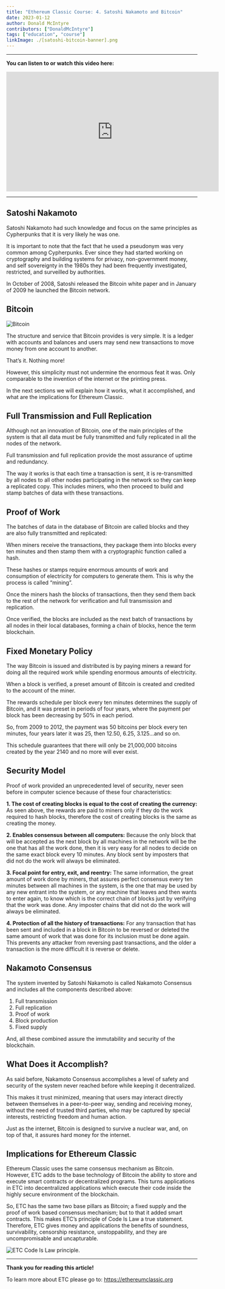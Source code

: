 ```yaml
---
title: "Ethereum Classic Course: 4. Satoshi Nakamoto and Bitcoin"
date: 2023-01-12
author: Donald McIntyre
contributors: ["DonaldMcIntyre"]
tags: ["education", "course"]
linkImage: ./[satoshi-bitcoin-banner].png
---
```


---
**You can listen to or watch this video here:**

<iframe width="560" height="315" src="https://www.youtube.com/embed/3gtE4z3NFaI" title="YouTube video player" frameborder="0" allow="accelerometer; autoplay; clipboard-write; encrypted-media; gyroscope; picture-in-picture" allowfullscreen></iframe>

---

## Satoshi Nakamoto

Satoshi Nakamoto had such knowledge and focus on the same principles as Cypherpunks that it is very likely he was one.

It is important to note that the fact that he used a pseudonym was very common among Cypherpunks. Ever since they had started working on cryptography and building systems for privacy, non-government money, and self sovereignty in the 1980s they had been frequently investigated, restricted, and surveilled by authorities.

In October of 2008, Satoshi released the Bitcoin white paper and in January of 2009 he launched the Bitcoin network.

## Bitcoin

![Bitcoin](./satoshi-bitcoin.png)

The structure and service that Bitcoin provides is very simple. It is a ledger with accounts and balances and users may send new transactions to move money from one account to another.

That’s it. Nothing more!

However, this simplicity must not undermine the enormous feat it was. Only comparable to the invention of the internet or the printing press.

In the next sections we will explain how it works, what it accomplished, and what are the implications for Ethereum Classic.

## Full Transmission and Full Replication

Although not an innovation of Bitcoin, one of the main principles of the system is that all data must be fully transmitted and fully replicated in all the nodes of the network.

Full transmission and full replication provide the most assurance of uptime and redundancy.

The way it works is that each time a transaction is sent, it is re-transmitted by all nodes to all other nodes participating in the network so they can keep a replicated copy. This includes miners, who then proceed to build and stamp batches of data with these transactions.

## Proof of Work

The batches of data in the database of Bitcoin are called blocks and they are also fully transmitted and replicated:

When miners receive the transactions, they package them into blocks every ten minutes and then stamp them with a cryptographic function called a hash.

These hashes or stamps require enormous amounts of work and consumption of electricity for computers to generate them. This is why the process is called “mining”.

Once the miners hash the blocks of transactions, then they send them back to the rest of the network for verification and full transmission and replication.

Once verified, the blocks are included as the next batch of transactions by all nodes in their local databases, forming a chain of blocks, hence the term blockchain.

## Fixed Monetary Policy

The way Bitcoin is issued and distributed is by paying miners a reward for doing all the required work while spending enormous amounts of electricity.

When a block is verified, a preset amount of Bitcoin is created and credited to the account of the miner.

The rewards schedule per block every ten minutes determines the supply of Bitcoin, and it was preset in periods of four years, where the payment per block has been decreasing by 50% in each period.

So, from 2009 to 2012, the payment was 50 bitcoins per block every ten minutes, four years later it was 25, then 12.50, 6.25, 3.125…and so on.

This schedule guarantees that there will only be 21,000,000 bitcoins created by the year 2140 and no more will ever exist.

## Security Model

Proof of work provided an unprecedented level of security, never seen before in computer science because of these four characteristics:

**1. The cost of creating blocks is equal to the cost of creating the currency:** As seen above, the rewards are paid to miners only if they do the work required to hash blocks, therefore the cost of creating blocks is the same as creating the money.

**2. Enables consensus between all computers:** Because the only block that will be accepted as the next block by all machines in the network will be the one that has all the work done, then it is very easy for all nodes to decide on the same exact block every 10 minutes. Any block sent by imposters that did not do the work will always be eliminated.

**3. Focal point for entry, exit, and reentry:** The same information, the great amount of work done by miners, that assures perfect consensus every ten minutes between all machines in the system, is the one that may be used by any new entrant into the system, or any machine that leaves and then wants to enter again, to know which is the correct chain of blocks just by verifying that the work was done. Any imposter chains that did not do the work will always be eliminated.

**4. Protection of all the history of transactions:** For any transaction that has been sent and included in a block in Bitcoin to be reversed or deleted the same amount of work that was done for its inclusion must be done again. This prevents any attacker from reversing past transactions, and the older a transaction is the more difficult it is reverse or delete.

## Nakamoto Consensus

The system invented by Satoshi Nakamoto is called Nakamoto Consensus and includes all the components described above:

1. Full transmission 
2. Full replication
3. Proof of work
4. Block production
5. Fixed supply

And, all these combined assure the immutability and security of the blockchain.

## What Does it Accomplish?

As said before, Nakamoto Consensus accomplishes a level of safety and security of the system never reached before while keeping it decentralized.

This makes it trust minimized, meaning that users may interact directly between themselves in a peer-to-peer way, sending and receiving money, without the need of trusted third parties, who may be captured by special interests, restricting freedom and human action.

Just as the internet, Bitcoin is designed to survive a nuclear war, and, on top of that, it assures hard money for the internet.

## Implications for Ethereum Classic

Ethereum Classic uses the same consensus mechanism as Bitcoin. However, ETC adds to the base technology of Bitcoin the ability to store and execute smart contracts or decentralized programs. This turns applications in ETC into decentralized applications which execute their code inside the highly secure environment of the blockchain. 

So, ETC has the same two base pillars as Bitcoin; a fixed supply and the proof of work based consensus mechanism; but to that it added smart contracts. This makes ETC’s principle of Code Is Law a true statement. Therefore, ETC gives money and applications the benefits of soundness, survivability, censorship resistance, unstoppability, and they are uncompromisable and uncapturable.

![ETC Code Is Law principle.](./satoshi-bitcoin-etc.png)

---

**Thank you for reading this article!**

To learn more about ETC please go to: https://ethereumclassic.org
